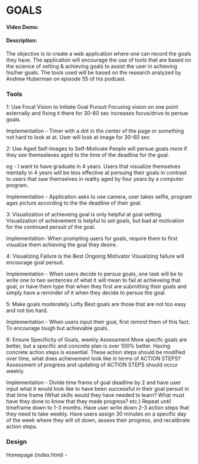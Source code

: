 # GOALS
#### Video Demo: <URL here>
#### Description:

The objective is to create a web application where one can record the goals they have. 
The application will encourage the use of tools that are based on the science of setting & achieving goals to assist the user in achieving his/her goals.
The tools used will be based on the research analyzed by Andrew Huberman on episode 55 of his podcast. 

### Tools 
1: Use Focal Vision to Initiate Goal Pursuit
Focusing vision on one point externally and fixing it there for 30-60 sec increases focus/drive to persue goals.

Implementation - Timer with a dot in the center of the page or something not hard to look at at. User will look at image for 30-60 sec

2: Use Aged Self-Images to Self-Motivate
People will persue goals more if they see themseleves aged to the time of the deadline for the goal. 

eg - I want to have graduate in 4 years. Users that visualize themselves mentally in 4 years will be less effective at persuing their goals in contrast to users that 
saw themselves in reality aged by four years by a computer program. 

Implementation - Application asks to use camera, user takes selfie, program ages picture according to the the deadline of their goal. 

3: Visualization of achieveing goal is only helpful at goal setting. 
Visualization of achievement is helpful to set goals, but bad at motivation for the continued persuit of the goal.

Implementation- When prompting users for goals, require them to first visualize them achieving the goal they desire.

4: Visualizing Failure is the Best Ongoing Motivator
Visualizing failure will encourage goal persuit.

Implementation - When users decide to persue goals, one task will be to write one to two sentences of what it will mean to fail at achieveing that goal, or
have them type that when they first are submitting their goals and simply have a reminder of it when they decide to persue the goal. 

5: Make goals moderately Lofty
Best goals are those that are not too easy and not too hard. 

Implementation - When users input their goal, first remind them of this fact. To encourage tough but achievable goals. 

6: Ensure Specificity of Goals, weekly Assessment
More specifc goals are better, but a specific and concrete plan is over 100% better. Having concrete action steps is essential. These action steps should be
modified over time, what does achievement look like in terms of ACTION STEPS? Assessment of progress and updating of ACTION STEPS should occur weekly. 

Implementation - Divide time frame of goal deadline by 2 and have user input what it would look like to have been successful in their goal persuit in that time frame (What skills would they have needed to learn? What must have they done to know that they made progress? etc.) Repeat until timeframe down to 1-3 months. Have user write down 2-3 action steps that they need to take weekly. Have users assign 30 minutes on a specific day of the week where they will sit down, assess their progress, and recalibrate action steps. 

### Design


Homepage (index.html) - 